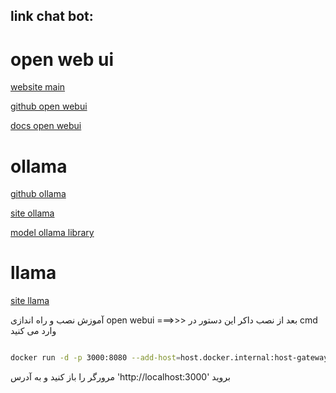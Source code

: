 ## link chat bot:

# open web ui

[ website main ](https://openwebui.com/)

[github open webui](https://github.com/open-webui/open-webui/tree/main)

[ docs open webui ](https://docs.openwebui.com/)


# ollama

[ github ollama ](https://github.com/ollama/ollama)

[ site ollama ](https://ollama.com)

[ model ollama library ](https://ollama.com/library)


# llama

[ site llama ](https://www.llama.com/)


آموزش نصب و راه اندازی open webui ===>>>
بعد از نصب داکر این دستور در cmd وارد می کنید
```bash

docker run -d -p 3000:8080 --add-host=host.docker.internal:host-gateway -v open-webui:/app/backend/data --name open-webui --restart always ghcr.io/open-webui/open-webui:main

```
مرورگر را باز کنید و به آدرس
'http://localhost:3000'
بروید
